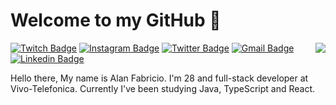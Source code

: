 # Welcome to my GitHub 👋

<img align="right" src="https://media.giphy.com/media/LmNwrBhejkK9EFP504/giphy.gif">

[![Twitch Badge](https://img.shields.io/badge/-Twitch-6441A4?style=for-the-badge&logo=Twitch&logoColor=white&link=https://www.twitch.tv/alantsx/)](https://www.twitch.tv/alantsx)
[![Instagram Badge](https://img.shields.io/badge/-Instagram-orange?style=for-the-badge&logo=Instagram&logoColor=white&link=https://www.instagram.com/alan.tsx/)](https://www.instagram.com/alan.tsx)
[![Twitter Badge](https://img.shields.io/badge/-Twitter-1DA1F2?style=for-the-badge&logo=Twitter&logoColor=white&link=https://twitter.com/alantsx/)](https://twitter.com/alantsx)
[![Gmail Badge](https://img.shields.io/badge/-Gmail-c14438?style=for-the-badge&logo=Gmail&logoColor=white&link=mailto:alanpfabricio@gmail.com)](mailto:alanpfabricio@gmail.com)
[![Linkedin Badge](https://img.shields.io/badge/-LinkedIn-blue?style=for-the-badge&logo=Linkedin&logoColor=white&link=https://www.linkedin.com/in/alantsx/)](https://www.linkedin.com/in/alantsx/)

Hello there,
My name is Alan Fabricio. I'm 28 and full-stack developer at Vivo-Telefonica. Currently I've been studying Java, TypeScript and React.

<!--
**alantsx/alantsx** is a ✨ _special_ ✨ repository because its `README.md` (this file) appears on your GitHub profile.

Here are some ideas to get you started:

- 🔭 I’m currently working on ...
- 🌱 I’m currently learning ...
- 👯 I’m looking to collaborate on ...
- 🤔 I’m looking for help with ...
- 💬 Ask me about ...
- 📫 How to reach me: ...
- 😄 Pronouns: ...
- ⚡ Fun fact: ...
-->
